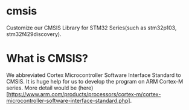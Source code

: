 # cmsis
Customize our CMSIS Library for STM32 Series(such as stm32p103, stm32f429discovery).

What is CMSIS?
==============

We abbreviated Cortex Microcontroller Software Interface Standard to CMSIS. It is huge help for us to develop the program on ARM Cortex-M series. More detail would be (here)[https://www.arm.com/products/processors/cortex-m/cortex-microcontroller-software-interface-standard.php].
